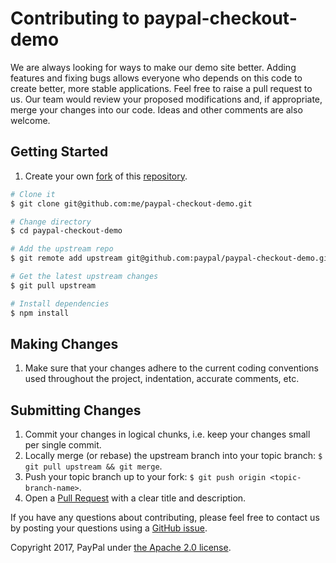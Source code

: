 # Contributing to paypal-checkout-demo

We are always looking for ways to make our demo site better. Adding features and fixing bugs allows everyone who depends on this code to create better, more stable applications.
Feel free to raise a pull request to us. Our team would review your proposed modifications and, if appropriate, merge
your changes into our code. Ideas and other comments are also welcome.

## Getting Started

1. Create your own [fork](https://help.github.com/articles/fork-a-repo) of this [repository](../../fork).

```bash
# Clone it
$ git clone git@github.com:me/paypal-checkout-demo.git

# Change directory
$ cd paypal-checkout-demo

# Add the upstream repo
$ git remote add upstream git@github.com:paypal/paypal-checkout-demo.git

# Get the latest upstream changes
$ git pull upstream

# Install dependencies
$ npm install
```

## Making Changes

1. Make sure that your changes adhere to the current coding conventions used throughout the project, indentation, accurate comments, etc.

## Submitting Changes

1. Commit your changes in logical chunks, i.e. keep your changes small per single commit.
1. Locally merge (or rebase) the upstream branch into your topic branch: `$ git pull upstream && git merge`.
1. Push your topic branch up to your fork: `$ git push origin <topic-branch-name>`.
1. Open a [Pull Request](https://help.github.com/articles/using-pull-requests) with a clear title and description.

If you have any questions about contributing, please feel free to contact us by posting your questions using a [GitHub issue](https://github.com/paypal/paypal-checkout-demo/issues).

Copyright 2017, PayPal under [the Apache 2.0 license](LICENSE.txt).